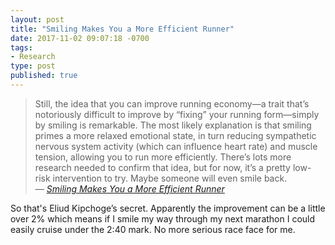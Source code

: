 ```yaml
---
layout: post
title: "Smiling Makes You a More Efficient Runner"
date: 2017-11-02 09:07:18 -0700
tags:
- Research
type: post
published: true
---
```


> Still, the idea that you can improve running economy—a trait that’s notoriously difficult to improve by “fixing” your running form—simply by smiling is remarkable. The most likely explanation is that smiling primes a more relaxed emotional state, in turn reducing sympathetic nervous system activity (which can influence heart rate) and muscle tension, allowing you to run more efficiently. There’s lots more research needed to confirm that idea, but for now, it’s a pretty low-risk intervention to try. Maybe someone will even smile back.  
<cite>— [Smiling Makes You a More Efficient Runner](https://www.outsideonline.com/2256666/smiling-makes-you-more-efficient-runner)</cite>

So that's Eliud Kipchoge’s secret. Apparently the improvement can be a little over 2% which means if I smile my way through my next marathon I could easily cruise under the 2:40 mark. No more serious race face for me.
